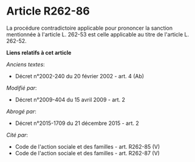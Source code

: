 # Article R262-86

La procédure contradictoire applicable pour prononcer la sanction mentionnée à l'article L. 262-53 est celle applicable au
titre de l'article L. 262-52.

**Liens relatifs à cet article**

_Anciens textes_:

  - Décret n°2002-240 du 20 février 2002 - art. 4 (Ab)

_Modifié par_:

  - Décret n°2009-404 du 15 avril 2009 - art. 2

_Abrogé par_:

  - Décret n°2015-1709 du 21 décembre 2015 - art. 2

_Cité par_:

  - Code de l'action sociale et des familles - art. R262-85 (V)
  - Code de l'action sociale et des familles - art. R262-87 (V)
